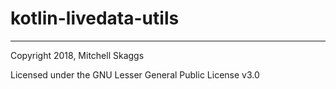 # kotlin-livedata-utils

---
Copyright 2018, Mitchell Skaggs

Licensed under the GNU Lesser General Public License v3.0